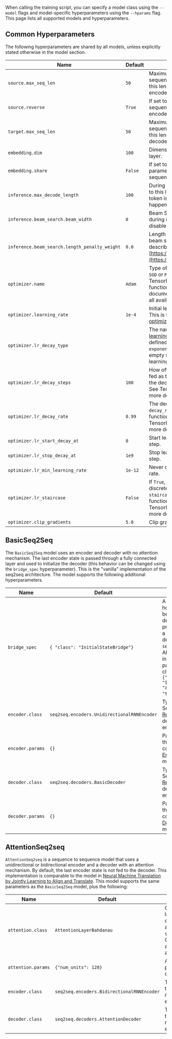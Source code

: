 When calling the training script, you can specify a model class using the `--model` flags and model-specific hyperparameters using the `--hparams` flag. This page lists all supported models and hyperparameters.

## Common Hyperparameters

The following hyperparameters are shared by all models, unless explicitly stated otherwise in the model section.

| Name | Default | Description |
| --- | --- | --- |
| `source.max_seq_len` | `50` | Maximum length of source sequences. An example is sliced to this length before being fed to the encoder. |
| `source.reverse` | `True` | If set to true, reverse the source sequence before feeding it into the encoder.|
| `target.max_seq_len` | `50` | Maximum length of target sequences. An example is sliced to this length before being fed to the decoder. |
| `embedding.dim` | `100` | Dimensionality of the embedding layer. |
| `embedding.share` | `False` | If set to true, share embedding parameters for source and target sequences. |
| `inference.max_decode_length` | `100` | During inference mode, decode up to this length or until a `SEQUENCE_END` token is encountered, whichever happens first. |
| `inference.beam_search.beam_width` | `0` | Beam Search beam width used during inference. A value of `0` or `1` disables beam search. |
| `inference.beam_search.length_penalty_weight` | `0.0` | Length penalty factor applied to beam search hypotheses, as described in [https://arxiv.org/abs/1609.08144](https://arxiv.org/abs/1609.08144). |
| `optimizer.name` | `Adam` | Type of Optimizer to use, e.g. `Adam`, `SGD` or `Momentum`. The name is fed to TensorFlow's [optimize_loss](https://www.tensorflow.org/api_docs/python/contrib.layers/optimization#optimize_loss) function. See TensorFlow documentation for more details and all available options. |
| `optimizer.learning_rate` | `1e-4` | Initial learning rate for the optimizer. This is fed to TensorFlow's [optimize_loss](https://www.tensorflow.org/api_docs/python/contrib.layers/optimization#optimize_loss) function. |
| `optimizer.lr_decay_type` |  | The name of one of TensorFlow's [learning rate decay functions](https://www.tensorflow.org/api_docs/python/#training--decaying-the-learning-rate) defined in `tf.train`, e.g. `exponential_decay`. If this is an empty string (default) then no learning rate decay is used. |
| `optimizer.lr_decay_steps` | `100` | How often to apply decay. This is fed as the `decay_steps` argument to the decay function defined above. See Tensoflow documentation for more details. |
| `optimizer.lr_decay_rate` | `0.99` | The decay rate. This is fed as the `decay_rate` argument to the decay function defined above. See TensorFlow documentation for more details. |
| `optimizer.lr_start_decay_at` | `0` | Start learning rate decay at this step. |
| `optimizer.lr_stop_decay_at` | `1e9` | Stop learning rate decay at this step.  |
| `optimizer.lr_min_learning_rate` | `1e-12` | Never decay below this learning rate. |
| `optimizer.lr_staircase` | `False` | If `True`, decay the learning rate at discrete intervals. This is fed as the `staircase` argument to the decay function defined above. See TensorFlow documentation for more details. |
| `optimizer.clip_gradients` | `5.0` | Clip gradients by their global norm. |

## BasicSeq2Seq

The `BasicSeq2Seq` model uses an encoder and decoder with no attention mechanism. The last encoder state is passed through a fully connected layer and used to initialize the decoder (this behavior can be changed using the `bridge_spec` hyperparameter). This is the "vanilla" implementation of the seq2seq architecture. The model supports the following additional hyperparameters.

| Name | Default | Description |
| --- | --- | --- |
| `bridge_spec` | `{ "class": "InitialStateBridge"}` | A dictionary that defines how state is passed between encoder and decoder. The `class` property corresponds to a name of bridge class defined in `seq2seq.models.bridges`. All additional properties in the dictinary are passed to the bridge class constructor, e.g. `{"class": "InitialStateBridge", "activation_fn": "tanh"}`. |
| `encoder.class` | `seq2seq.encoders.UnidirectionalRNNEncoder` | Type of encoder to use. See the [Encoder Reference](encoders/) for more details and available encoders. |
| `encoder.params` | `{}` | Parameters passed to the encoder during construction. See the [Encoder Reference](encoders/) for more details.|
| `decoder.class` | `seq2seq.decoders.BasicDecoder` | Type of decoder to use. See the [Decoder Reference](decoders/) for more details and available encoders. |
| `decoder.params` | `{}` | Parameters passed to the decoder during construction. See the [Decoder Reference](decoders/) for more details.|


## AttentionSeq2seq

`AttentionSeq2seq` is a sequence to sequence model that uses a unidirectional or bidirectional encoder and a decoder with an attention mechanism. By default, the last encoder state is not fed to the decoder. This implementation is comparable to the model in [Neural Machine Translation by Jointly Learning to Align and Translate](https://arxiv.org/abs/1409.0473). This model supports the same parameters as the `BasicSeq2Seq` model, plus the following:

| Name | Default | Description |
| --- | --- | --- |
| `attention.class` | `AttentionLayerBahdanau` | Class name of the attention layer. Can be a fully-qualified name or is assumed to be defined in `seq2seq.decoders.attention`. Currently available layers are `AttentionLayerBahdanau` and `AttentionLayerDot`. |
| `attention.params` | `{"num_units": 128}` | A dictionary of  parameters passed to the attention class constructor. |
| `encoder.class` | `seq2seq.encoders.BidirectionalRNNEncoder` | Type of encoder to use. See the [Encoder Reference](encoders/) for more details and available encoders. |
| `decoder.class` | `seq2seq.decoders.AttentionDecoder` | Type of decoder to use. See the [Decoder Reference](decoders/) for more details and available encoders. |

